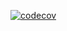 [![codecov](https://codecov.io/github/Tunebaker/spring-docker-simple/graph/badge.svg?token=5KP8PFUNX5)](https://codecov.io/github/Tunebaker/spring-docker-simple)
